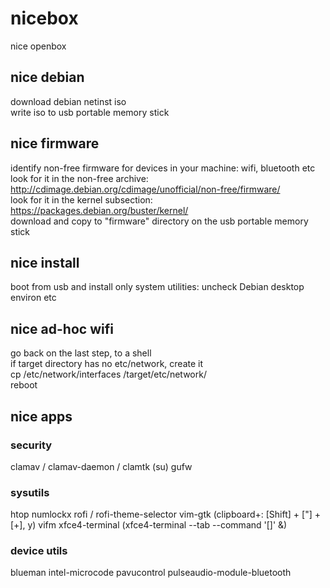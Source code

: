 # nicebox
nice openbox

## nice debian
download debian netinst iso  
write iso to usb portable memory stick  

## nice firmware
identify non-free firmware for devices in your machine: wifi, bluetooth etc  
look for it in the non-free archive: http://cdimage.debian.org/cdimage/unofficial/non-free/firmware/  
look for it in the kernel subsection: https://packages.debian.org/buster/kernel/  
download and copy to "firmware" directory on the usb portable memory stick  

## nice install
boot from usb and install only system utilities: uncheck Debian desktop environ etc  

## nice ad-hoc wifi
go back on the last step, to a shell  
if target directory has no etc/network, create it  
cp /etc/network/interfaces /target/etc/network/  
reboot  

## nice apps

### security
clamav / clamav-daemon / clamtk
(su) gufw

### sysutils
htop
numlockx
rofi / rofi-theme-selector
vim-gtk (clipboard+: [Shift] + ["] + [+], y)
vifm
xfce4-terminal (xfce4-terminal --tab --command '[]' &)

### device utils
blueman
intel-microcode
pavucontrol
pulseaudio-module-bluetooth
